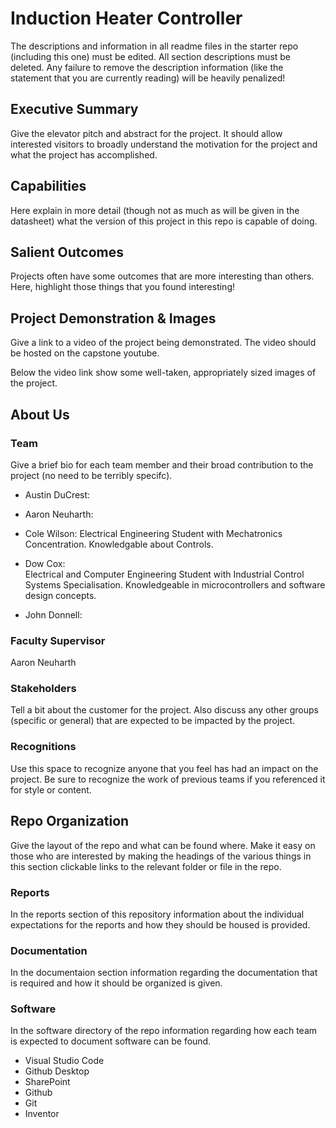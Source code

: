 # Induction Heater Controller

The descriptions and information in all readme files in the starter repo (including this one) must be edited. All section descriptions must be deleted. Any failure to remove the description information (like the statement that you are currently reading) will be heavily penalized!

## Executive Summary

Give the elevator pitch and abstract for the project. It should allow interested visitors to broadly understand the motivation for the project and what the project has accomplished.


## Capabilities

Here explain in more detail (though not as much as will be given in the datasheet) what the version of this project in this repo is capable of doing.


## Salient Outcomes

Projects often have some outcomes that are more interesting than others. Here, highlight those things that you found interesting!


## Project Demonstration & Images

Give a link to a video of the project being demonstrated. The video should be hosted on the capstone youtube.

Below the video link show some well-taken, appropriately sized images of the project.


## About Us

### Team

Give a brief bio for each team member and their broad contribution to the project (no need to be terribly specifc).
- Austin DuCrest:
  
- Aaron Neuharth:
  
- Cole Wilson:
  Electrical Engineering Student with Mechatronics Concentration. Knowledgable about Controls. 
- Dow Cox:  
  Electrical and Computer Engineering Student with Industrial Control Systems Specialisation. Knowledgeable in microcontrollers and software design concepts. 
- John Donnell:
  

### Faculty Supervisor

Aaron Neuharth

### Stakeholders

Tell a bit about the customer for the project. Also discuss any other groups (specific or general) that are expected to be impacted by the project.

### Recognitions

Use this space to recognize anyone that you feel has had an impact on the project. Be sure to recognize the work of previous teams if you referenced it for style or content. 

## Repo Organization

Give the layout of the repo and what can be found where. Make it easy on those who are interested by making the headings of the various things in this section clickable links to the relevant folder or file in the repo.


### Reports

In the reports section of this repository information about the individual expectations for the reports and how they should be housed is provided.

### Documentation

In the documentaion section information regarding the documentation that is required and how it should be organized is given.

### Software

In the software directory of the repo information regarding how each team is expected to document software can be found.
 - Visual Studio Code
 - Github Desktop
 - SharePoint
 - Github
 - Git
 - Inventor 
